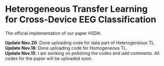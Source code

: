 # Heterogeneous Transfer Learning for Cross-Device EEG Classification

The official implementation of our paper HSDA.

**Update Nov.20**: Done uploading code for data part of Heterogeneous TL.  
**Update Nov.18**: Done uploading code for Homogeneous TL.  
**Update Nov.15**: I am working on polishing the codes and add comments. All codes for the paper will be uploaded soon. 



